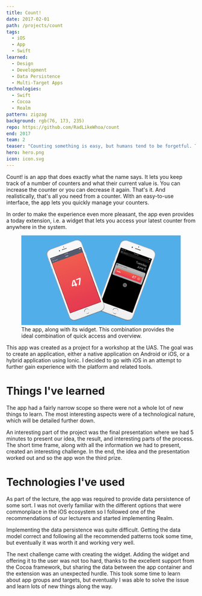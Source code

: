 ```yaml
---
title: Count!
date: 2017-02-01
path: /projects/count
tags:
  - iOS
  - App
  - Swift
learned:
  - Design
  - Development
  - Data Persistence
  - Multi-Target Apps
technologies:
  - Swift
  - Cocoa
  - Realm
pattern: zigzag
background: rgb(76, 173, 235)
repo: https://github.com/RadLikeWhoa/count
end: 2017
team: 2
teaser: "Counting something is easy, but humans tend to be forgetful. Thus we tally things on paper instead of trying to keep the numbers in our head. In the digital age, however, paper is outdated so tallying has to move to the app universe."
hero: hero.png
icon: icon.svg
---
```


Count! is an app that does exactly what the name says. It lets you keep track of a number of counters and what their current value is. You can increase the counter or you can decrease it again. That's it. And realistically, that's all you need from a counter. With an easy-to-use interface, the app lets you quickly manage your counters.

In order to make the experience even more pleasant, the app even provides a today extension, i.e. a widget that lets you access your latest counter from anywhere in the system.

<figure>
  <img src="widget.png">
  <figcaption data-marginalia="right">The app, along with its widget. This combination provides the ideal combination of quick access and overview.</figcaption>
</figure>

This app was created as a project for a workshop at the UAS. The goal was to create an application, either a native application on Android or iOS, or a hybrid application using Ionic. I decided to go with iOS in an attempt to further gain experience with the platform and related tools.

# Things I've learned

The app had a fairly narrow scope so there were not a whole lot of new things to learn. The most interesting aspects were of a technological nature, which will be detailed further down.

An interesting part of the project was the final presentation where we had 5 minutes to present our idea, the result, and interesting parts of the process. The short time frame, along with all the information we had to present, created an interesting challenge. In the end, the idea and the presentation worked out and so the app won the third prize.

# Technologies I've used

As part of the lecture, the app was required to provide data persistence of some sort. I was not overly familiar with the different options that were commonplace in the iOS ecosystem so I followed one of the recommendations of our lecturers and started implementing Realm.

Implementing the data persistence was quite difficult. Getting the data model correct and following all the recommended patterns took some time, but eventually it was worth it and working very well.

The next challenge came with creating the widget. Adding the widget and offering it to the user was not too hard, thanks to the excellent support from the Cocoa framework, but sharing the data between the app container and the extension was an unexpected hurdle. This took some time to learn about app groups and targets, but eventually I was able to solve the issue and learn lots of new things along the way.

